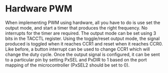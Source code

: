 # Hardware PWM

When implementing PWM using hardware, all you have to do is use set the output mode, and start a timer that produces the right frequency. No interrupts for the timer are required.  The output mode can be set using 3 bits in the TACCTL register. Using the toggle/reset output mode, the signal produced is toggled when it reaches CCR1 and reset when it reaches CCR0. Like before, a button interrupt can be used to change CCR1 which will change the duty cycle. Once the output signal is configured, it can be sent to a particular pin by setting PxSEL and PxDIR to 1 based on the port mapping of the microcontroller (PxSEL2 should be set to 0).

